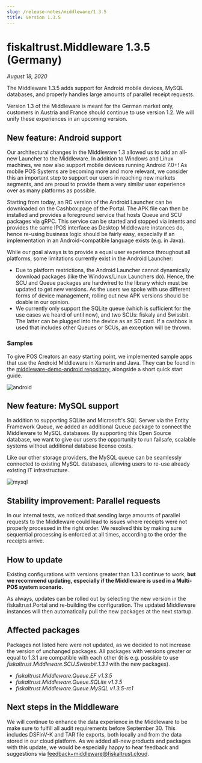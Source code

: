 ```yaml
---
slug: /release-notes/middleware/1.3.5
title: Version 1.3.5
---
```


# fiskaltrust.Middleware 1.3.5 (Germany)
_August 18, 2020_

The Middleware 1.3.5 adds support for Android mobile devices, MySQL databases, and properly handles large amounts of parallel receipt requests.

<div class="alert alert--warning" role="alert">Version 1.3 of the Middleware is meant for the German market only, customers in Austria and France should continue to use version 1.2. We will unify these experiences in an upcoming version.</div>

## New feature: Android support
Our architectural changes in the Middleware 1.3 allowed us to add an all-new Launcher to the Middleware. In addition to Windows and Linux machines, we now also support mobile devices running Android 7.0+! As mobile POS Systems are becoming more and more relevant, we consider this an important step to support our users in reaching new markets segments, and are proud to provide them a very similar user experience over as many platforms as possible.

Starting from today, an RC version of the Android Launcher can be downloaded on the Cashbox page of the Portal. The APK file can then be installed and provides a foreground service that hosts Queue and SCU packages via gRPC. This service can be started and stopped via intents and provides the same IPOS interface as Desktop Middleware instances do, hence re-using business logic should be fairly easy, especially if an implementation in an Android-compatible language exists (e.g. in Java).

While our goal always is to provide a equal user experience throughout all platforms, some limitations currently exist in the Android Launcher:
- Due to platform restrictions, the Android Launcher cannot dynamically download packages (like the Windows/Linux Launchers do). Hence, the SCU and Queue packages are hardwired to the library which must be updated to get new versions. As the users we spoke with use different forms of device management, rolling out new APK versions should be doable in our opinion.
- We currently only support the SQLite queue (which is sufficient for the use cases we heard of until now), and two SCUs: fiskaly and Swissbit. The latter can be plugged into the device as an SD card. If a cashbox is used that includes other Queues or SCUs, an exception will be thrown.

### Samples
To give POS Creators an easy starting point, we implemented sample apps that use the Android Middleware in Xamarin and Java. They can be found in the [middleware-demo-android repository](https://github.com/fiskaltrust/middleware-demo-android), alongside a short quick start guide.


![android](images/1.3.5/android.png)

## New feature: MySQL support
In addition to supporting SQLite and Microsoft's SQL Server via the Entity Framework Queue, we added an additional Queue package to connect the Middleware to MySQL databases. By supporting this Open Source database, we want to give our users the opportunity to run failsafe, scalable systems without additional database license costs. 

Like our other storage providers, the MySQL queue can be seamlessly connected to existing MySQL databases, allowing users to re-use already existing IT infrastructure. 

![mysql](images/1.3.5/mysql.png)

## Stability improvement: Parallel requests
In our internal tests, we noticed that sending large amounts of parallel requests to the Middleware could lead to issues where receipts were not properly processed in the right order. We resolved this by making sure sequential processing is enforced at all times, according to the order the receipts arrive.

## How to update
Existing configurations with versions greater than 1.3.1 continue to work, **but we recommend updating, especially if the Middleware is used in a Multi-POS system scenario.**

As always, updates can be rolled out by selecting the new version in the fiskaltrust.Portal and re-building the configuration. The updated Middleware instances will then automatically pull the new packages at the next startup.

## Affected packages
Packages not listed here were not updated, as we decided to not increase the version of unchanged packages. All packages with versions greater or equal to 1.3.1 are compatible with each other (it is e.g. possible to use _fiskaltrust.Middleware.SCU.Swissbit.1.3.1_ with the new packages).

- _fiskaltrust.Middleware.Queue.EF v1.3.5_
- _fiskaltrust.Middleware.Queue.SQLite v1.3.5_
- _fiskaltrust.Middleware.Queue.MySQL v1.3.5-rc1_

## Next steps in the Middleware
We will continue to enhance the data experience in the Middleware to be make sure to fulfill all audit requirements before September 30. This includes DSFinV-K and TAR file exports, both locally and from the data stored in our cloud platform. As we added all-new products and packages with this update, we would be especially happy to hear feedback and suggestions via [feedback+middleware@fiskaltrust.cloud](mailto:feedback+middleware@fiskaltrust.cloud).
